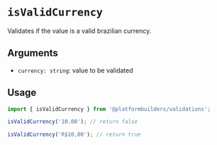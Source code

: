 # `isValidCurrency`

Validates if the value is a valid brazilian currency.

## Arguments

- `currency: string`: value to be validated

## Usage

```jsx
import { isValidCurrency } from '@platformbuilders/validations';

isValidCurrency('10.00'); // return false

isValidCurrency('R$10,00'); // return true
```
